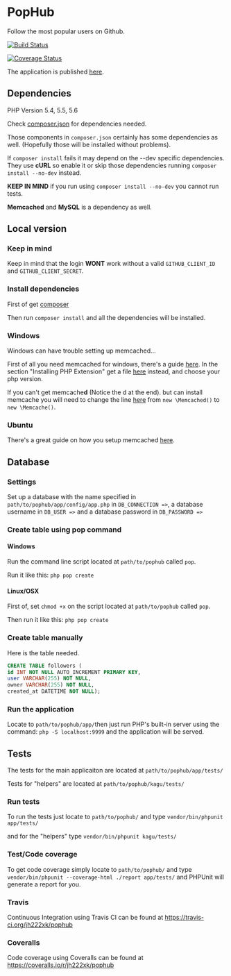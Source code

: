 PopHub
======
Follow the most popular users on Github.

[![Build Status](https://travis-ci.org/jh222xk/pophub.svg?branch=master)](https://travis-ci.org/jh222xk/pophub)

[![Coverage Status](https://img.shields.io/coveralls/jh222xk/pophub.svg)](https://coveralls.io/r/jh222xk/pophub)

The application is published [here](http://pophub.jesperh.se/).

## Dependencies

PHP Version 5.4, 5.5, 5.6

Check [composer.json](https://github.com/jh222xk/pophub/blob/master/composer.json) for dependencies needed.

Those components in `composer.json` certainly has some dependencies as well. (Hopefully those will be installed without problems).

If `composer install` fails it may depend on the --dev specific dependencies.
They use **cURL** so enable it or skip those dependencies running
`composer install --no-dev` instead.

**KEEP IN MIND** if you run using `composer install --no-dev` you cannot
run tests.

**Memcached** and **MySQL** is a dependency as well.

## Local version

### Keep in mind
Keep in mind that the login **WONT** work without a valid `GITHUB_CLIENT_ID` and `GITHUB_CLIENT_SECRET`.

### Install dependencies

First of get [composer](https://getcomposer.org/)

Then run `composer install` and all the dependencies will be installed.

### Windows

Windows can have trouble setting up memcached...

First of all you need memcached for windows, there's a guide [here](http://zurmo.org/wiki/installing-memcache-on-windows). In the section "Installing PHP Extension" get a file [here](http://windows.php.net/downloads/pecl/releases/memcache/3.0.8/) instead, and choose your php version.

If you can't get memcache**d** (Notice the d at the end). but can install
memcache you will need to change the line [here](https://github.com/jh222xk/pophub/blob/master/kagu/src/Cache/Memcached.php#L15)
from `new \Memcached()` to `new \Memcache()`.

### Ubuntu

There's a great guide on how you setup memcached [here](https://www.digitalocean.com/community/tutorials/how-to-install-and-use-memcache-on-ubuntu-12-04).

## Database

### Settings

Set up a database with the name specified in `path/to/pophub/app/config/app.php`
in `DB_CONNECTION =>`, a database username in `DB_USER =>` and a database password
in `DB_PASSWORD =>`

### Create table using pop command

#### Windows

Run the command line script located at `path/to/pophub` called `pop`.

Run it like this: `php pop create`

#### Linux/OSX

First of, set `chmod +x` on the script located at `path/to/pophub` called `pop`.

Then run it like this: `php pop create`

### Create table manually
Here is the table needed.
```sql
CREATE TABLE followers (
id INT NOT NULL AUTO_INCREMENT PRIMARY KEY,
user VARCHAR(255) NOT NULL,
owner VARCHAR(255) NOT NULL,
created_at DATETIME NOT NULL);
```

### Run the application

Locate to `path/to/pophub/app/`then just run PHP's built-in server using the command: `php -S localhost:9999` and the application will be served.

## Tests

The tests for the main applicaiton are located at `path/to/pophub/app/tests/`

Tests for "helpers" are located at `path/to/pophub/kagu/tests/`

### Run tests

To run the tests just locate to `path/to/pophub/` and type `vendor/bin/phpunit app/tests/`

and for the "helpers" type `vendor/bin/phpunit kagu/tests/`

### Test/Code coverage

To get code coverage simply locate to `path/to/pophub/` and type `vendor/bin/phpunit --coverage-html ./report app/tests/` and PHPUnit will generate a report for you.


### Travis
Continuous Integration using Travis CI can be found at 
https://travis-ci.org/jh222xk/pophub

### Coveralls
Code coverage using Coveralls can be found at 
https://coveralls.io/r/jh222xk/pophub